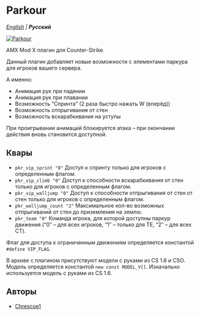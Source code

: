 # Parkour

_[English](README.md) | **Русский**_

[![Parkour](https://img.youtube.com/vi/JHpCIqm-8T0/0.jpg)](https://youtu.be/JHpCIqm-8T0)

AMX Mod X плагин для Counter-Strike.

Данный плагин добавляет новые возможности с элементами паркура для игроков вашего сервера.

А именно:
- Анимация рук при падении
- Анимация рук при плавании
- Возможность “Спринта” (2 раза быстро нажать W (вперёд))
- Возможность отпрыгивания от стен
- Возможность вскарабкивания на уступы

При проигрывании анимаций блокируется атака – при окончании действия вновь становится доступной.

## Квары
- ```pkr_vip_sprint "0"``` Доступ к спринту только для игроков с определенным флагом.
- ```pkr_vip_climb "0"``` Доступ к способности вскарабкивания от стен только для игроков с определенным флагом.
- ```pkr_vip_walljump "0"``` Доступ к способности отпрыгивания от стен от стен только для игроков с определенным флагом.
- ```pkr_walljump_count "2"``` Максимальное кол-во возможных отпрыгиваний от стен до приземления на землю.
- ```pkr_team "0"``` Команда игрока, для которой доступны паркур движения (“0″ – для всех игроков, “1″ – только для TE, “2″ – для всех CT).

Флаг для доступа к ограниченным движениям определяется константой `#define VIP_FLAG`.

В архиве с плагином присутствуют модели с руками из CS 1.6 и CSO. Модель определяется константой `new const MODEL_V[]`. Изначально используется модель с руками из CS 1.6.

## Авторы
- [Chrescoe1](https://github.com/Chrescoe1)
